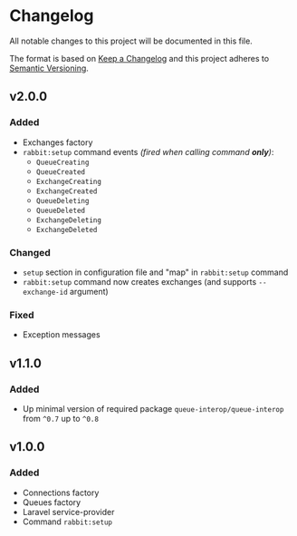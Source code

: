 # Changelog

All notable changes to this project will be documented in this file.

The format is based on [Keep a Changelog][keepachangelog] and this project adheres to [Semantic Versioning][semver].

## v2.0.0

### Added

- Exchanges factory
- `rabbit:setup` command events _(fired when calling command **only**)_:
  - `QueueCreating`
  - `QueueCreated`
  - `ExchangeCreating`
  - `ExchangeCreated`
  - `QueueDeleting`
  - `QueueDeleted`
  - `ExchangeDeleting`
  - `ExchangeDeleted`

### Changed

- `setup` section in configuration file and "map" in `rabbit:setup` command
- `rabbit:setup` command now creates exchanges (and supports `--exchange-id` argument)

### Fixed

- Exception messages

## v1.1.0

### Added

- Up minimal version of required package `queue-interop/queue-interop` from `^0.7` up to `^0.8`

## v1.0.0

### Added

- Connections factory
- Queues factory
- Laravel service-provider
- Command `rabbit:setup`

[keepachangelog]:https://keepachangelog.com/en/1.0.0/
[semver]:https://semver.org/spec/v2.0.0.html

